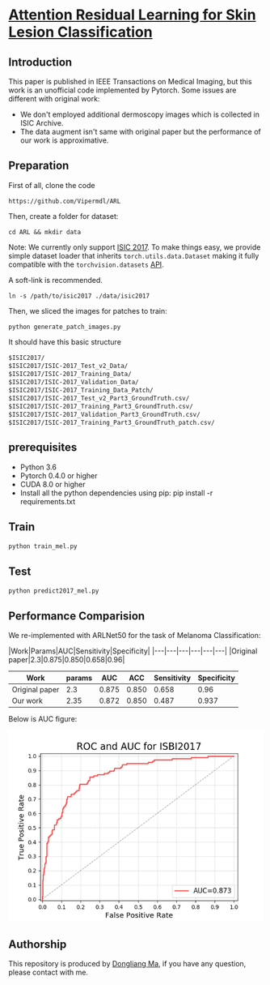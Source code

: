 # [Attention Residual Learning for Skin Lesion Classification](https://ieeexplore.ieee.org/document/8620285)

## Introduction

This paper is published in IEEE Transactions on Medical Imaging, but this work is an unofficial code implemented by Pytorch. Some issues are different with original work:

* We don't employed additional dermoscopy images which is collected in ISIC Archive.
* The data augment isn't same with original paper but the performance of our work is approximative.

## Preparation

First of all, clone the code
```
https://github.com/Vipermdl/ARL
```

Then, create a folder for dataset:
```
cd ARL && mkdir data
```

Note: We currently only support [ISIC 2017](https://challenge.kitware.com/#challenge/583f126bcad3a51cc66c8d9a). To make things easy, we provide simple dataset loader that inherits `torch.utils.data.Dataset` making it fully compatible with the `torchvision.datasets` [API](http://pytorch.org/docs/torchvision/datasets.html).

A soft-link is recommended. 
```
ln -s /path/to/isic2017 ./data/isic2017
```

Then, we sliced the images for patches to train:
```
python generate_patch_images.py
```

It should have this basic structure
```Shell
$ISIC2017/
$ISIC2017/ISIC-2017_Test_v2_Data/
$ISIC2017/ISIC-2017_Training_Data/
$ISIC2017/ISIC-2017_Validation_Data/
$ISIC2017/ISIC-2017_Training_Data_Patch/
$ISIC2017/ISIC-2017_Test_v2_Part3_GroundTruth.csv/
$ISIC2017/ISIC-2017_Training_Part3_GroundTruth.csv/
$ISIC2017/ISIC-2017_Validation_Part3_GroundTruth.csv/
$ISIC2017/ISIC-2017_Training_Part3_GroundTruth_patch.csv/
```

## prerequisites

* Python 3.6
* Pytorch 0.4.0 or higher
* CUDA 8.0 or higher
* Install all the python dependencies using pip: pip install -r requirements.txt

## Train 

```
python train_mel.py
```

## Test 

```
python predict2017_mel.py
```

## Performance Comparision

We re-implemented with ARLNet50 for the task of Melanoma Classification: 

|Work|Params|AUC|Sensitivity|Specificity|
|---|---|---|---|---|---|
|Original paper|2.3|0.875|0.850|0.658|0.96| 

|Work|params|AUC|ACC|Sensitivity|Specificity| 
|---|---|---|---|---|---|
|Original paper|2.3|0.875|0.850|0.658|0.96| 
|Our work|2.35|0.872|0.850|0.487|0.937| 


Below is AUC figure:

<div style="color:#0000FF" align="center">
<img src="2017_mel_arlnet50_e100_b32.png"/> 
</div>

## Authorship

This repository is produced by [Dongliang Ma](https://github.com/Vipermdl), if you have any question, please contact with me.
